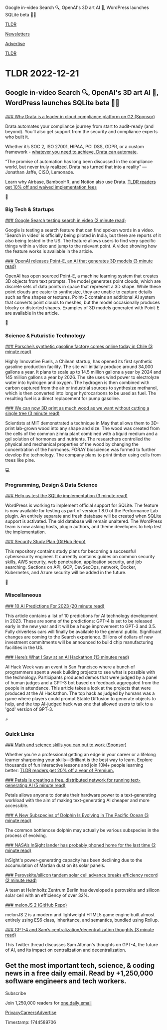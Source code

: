 Google in-video Search 🔍, OpenAI's 3D art AI 🎨, WordPress launches SQLite beta 👨‍💻

[TLDR](/)

[Newsletters](/newsletters)

[Advertise](https://advertise.tldr.tech/)

[TLDR](/)

# TLDR 2022-12-21

## Google in-video Search 🔍, OpenAI's 3D art AI 🎨, WordPress launches SQLite beta 👨‍💻

### 

[### Why Drata is a leader in cloud compliance platform on G2 (Sponsor)](https://drata.com/partner/tldr?utm_source=tldr&amp;utm_medium=newsletter&amp;utm_campaign=DR_brand_tldr_all_ros_NA&amp;utm_content=request_a_demo&amp;utm_term=text)

Drata automates your compliance journey from start to audit-ready (and beyond). You’ll also get support from the security and compliance experts who built it.

Whether it’s SOC 2, ISO 27001, HIPAA, PCI DSS, GDPR, or a custom framework - [whatever you need to achieve, Drata can automate](https://drata.com/partner/tldr?utm_source=tldr&utm_medium=newsletter&utm_campaign=DR_brand_tldr_all_ros_NA&utm_content=request_a_demo&utm_term=text).

“The promise of automation has long been discussed in the compliance world, but never truly realized. Drata has turned that into a reality” — Jonathan Jaffe, CISO, Lemonade.

Learn why Airbase, BambooHR, and Notion also use Drata. [TLDR readers get 10% off and waived implementation fees](https://drata.com/partner/tldr?utm_source=tldr&utm_medium=newsletter&utm_campaign=DR_brand_tldr_all_ros_NA&utm_content=request_a_demo&utm_term=text)

📱

### Big Tech & Startups

[### Google Search testing search in video (2 minute read)](https://searchengineland.com/google-search-testing-search-in-video-390565?utm_source=tldrnewsletter)

Google is testing a search feature that can find spoken words in a video. 'Search in video' is officially being piloted in India, but there are reports of it also being tested in the US. The feature allows users to find very specific things within a video and jump to the relevant point. A video showing how the feature works is available in the article.

[### OpenAI releases Point-E, an AI that generates 3D models (3 minute read)](https://techcrunch.com/2022/12/20/openai-releases-point-e-an-ai-that-generates-3d-models/?utm_source=tldrnewsletter)

OpenAI has open sourced Point-E, a machine learning system that creates 3D objects from text prompts. The model generates point clouds, which are discrete sets of data points in space that represent a 3D shape. While these point clouds are easier to synthesize, they are unable to capture details such as fine shapes or textures. Point-E contains an additional AI system that converts point clouds to meshes, but the model occasionally produces blocky or distorted shapes. Examples of 3D models generated with Point-E are available in the article.

🚀

### Science & Futuristic Technology

[### Porsche’s synthetic gasoline factory comes online today in Chile (3 minute read)](https://arstechnica.com/cars/2022/12/porsches-synthetic-gasoline-factory-comes-online-today-in-chile/?comments=1&amp;comments-page=1?utm_source=tldrnewsletter)

Highly Innovative Fuels, a Chilean startup, has opened its first synthetic gasoline production facility. The site will initially produce around 34,000 gallons a year. It plans to scale up to 14.5 million gallons a year by 2024 and 145 million gallons a year by 2026. The site uses wind power to electrolyze water into hydrogen and oxygen. The hydrogen is then combined with carbon captured from the air or industrial sources to synthesize methanol, which is then converted into longer hydrocarbons to be used as fuel. The resulting fuel is a direct replacement for pump gasoline.

[### We can now 3D print as much wood as we want without cutting a single tree (3 minute read)](https://interestingengineering.com/innovation/lab-grown-3d-printed-wood?utm_source=tldrnewsletter)

Scientists at MIT demonstrated a technique in May that allows them to 3D-print lab-grown wood into any shape and size. The wood was created from the cells of the common zinnia plant combined with a liquid medium and a gel solution of hormones and nutrients. The researchers controlled the physical and mechanical properties of the wood by changing the concentration of the hormones. FORAY bioscience was formed to further develop the technology. The company plans to print timber using cells from trees like pine.

💻

### Programming, Design & Data Science

[### Help us test the SQLite implementation (3 minute read)](https://make.wordpress.org/core/2022/12/20/help-us-test-the-sqlite-implementation/?utm_source=tldrnewsletter)

WordPress is working to implement official support for SQLite. The feature is now available for testing as part of version 1.8.0 of the Performance Lab plugin. An entirely separate and fresh database will be created when SQLite support is activated. The old database will remain unaltered. The WordPress team is now asking hosts, plugin authors, and theme developers to help test the implementation.

[### Security Study Plan (GitHub Repo)](https://github.com/jassics/security-study-plan?utm_source=tldrnewsletter)

This repository contains study plans for becoming a successful cybersecurity engineer. It currently contains guides on common security skills, AWS security, web penetration, application security, and job searching. Sections on API, GCP, DevSecOps, network, Docker, Kubernetes, and Azure security will be added in the future.

🎁

### Miscellaneous

[### 10 AI Predictions For 2023 (20 minute read)](https://archive.ph/IkRxT?utm_source=tldrnewsletter)

This article contains a list of 10 predictions for AI technology development in 2023. These are some of the predictions: GPT-4 is set to be released early in the new year and it will be a huge improvement to GPT-3 and 3.5. Fully driverless cars will finally be available to the general public. Significant changes are coming to the Search experience. Billions of dollars of new investment commitments will be announced to build chip manufacturing facilities in the US.

[### Here’s What I Saw at an AI Hackathon (13 minutes read)](https://every.to/superorganizers/the-knee-of-the-exponential-curve?utm_source=tldrnewsletter)

AI Hack Week was an event in San Francisco where a bunch of programmers spent a week building projects to see what is possible with the technology. Participants produced demos that were judged by a panel of human judges and a GPT-3 bot based on feedback aggregated from the people in attendance. This article takes a look at the projects that were produced at the AI Hackathon. The top hack as judged by humans was a game where players could prompt Stable Diffusion to generate objects to help, and the top AI-judged hack was one that allowed users to talk to a 'god' version of GPT-3.

⚡

### Quick Links

[### Math and science skills you can put to work (Sponsor)](https://brilliant.org/tldr.tech/)

Whether you’re a professional getting an edge in your career or a lifelong learner sharpening your skills—Brilliant is the best way to learn. Explore thousands of fun interactive lessons and join 10M+ people learning better: [TLDR readers get 20% off a year of Premium.](https://brilliant.org/tldr.tech/)

[### Petals is creating a free, distributed network for running text-generating AI (5 minute read)](https://techcrunch.com/2022/12/20/petals-is-creating-a-free-distributed-network-for-running-text-generating-ai/?utm_source=tldrnewsletter)

Petals allows anyone to donate their hardware power to a text-generating workload with the aim of making text-generating AI cheaper and more accessible.

[### A New Subspecies of Dolphin Is Evolving in The Pacific Ocean (3 minute read)](https://www.sciencealert.com/a-new-subspecies-of-dolphin-is-evolving-in-the-pacific-ocean?utm_source=tldrnewsletter)

The common bottlenose dolphin may actually be various subspecies in the process of evolving.

[### NASA’s InSight lander has probably phoned home for the last time (2 minute read)](https://arstechnica.com/science/2022/12/nasas-insight-lander-has-probably-phoned-home-for-the-last-time/?utm_source=tldrnewsletter)

InSight's power-generating capacity has been declining due to the accumulation of Martian dust on its solar panels.

[### Perovskite/silicon tandem solar cell advance breaks efficiency record (2 minute read)](https://newatlas.com/energy/perovskite-silicon-tandem-solar-cell-efficiency-record-32-5-percent/?utm_source=tldrnewsletter)

A team at Helmholtz Zentrum Berlin has developed a perovskite and silicon solar cell with an efficiency of over 32%.

[### melonJS 2 (GitHub Repo)](https://github.com/melonjs/melonJS?utm_source=tldrnewsletter)

melonJS 2 is a modern and lightweight HTML5 game engine built almost entirely using ES6 class, inheritance, and semantics, bundled using Rollup.

[### GPT-4 and Sam’s centralization/decentralization thoughts (3 minute read)](https://threadreaderapp.com/rmlpt110/status/1605261913306308616)

This Twitter thread discusses Sam Altman's thoughts on GPT-4, the future of AI, and its impact on centralization and decentralization.

## Get the most important tech, science, & coding news in a free daily email. Read by +1,250,000 software engineers and tech workers.

Subscribe

Join 1,250,000 readers for [one daily email](/api/latest/tech)

[Privacy](/privacy)[Careers](https://jobs.ashbyhq.com/tldr.tech)[Advertise](/tech/advertise)

Timestamp: 1744589706